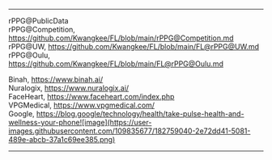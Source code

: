 ***

rPPG@PublicData  
rPPG@Competition, https://github.com/Kwangkee/FL/blob/main/rPPG@Competition.md  
rPPG@UW, https://github.com/Kwangkee/FL/blob/main/FL@rPPG@UW.md  
rPPG@Oulu, https://github.com/Kwangkee/FL/blob/main/FL@rPPG@Oulu.md  


Binah, https://www.binah.ai/  
Nuralogix, https://www.nuralogix.ai/  
FaceHeart, https://www.faceheart.com/index.php  
VPGMedical, https://www.vpgmedical.com/  
Google, https://blog.google/technology/health/take-pulse-health-and-wellness-your-phone![image](https://user-images.githubusercontent.com/109835677/182759040-2e72dd41-5081-489e-abcb-37a1c69ee385.png)  

***
